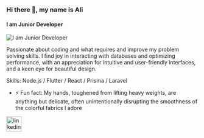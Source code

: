 ### Hi there 👋, my name is Ali
#### I am Junior Developer
![I am Junior Developer](https://i.postimg.cc/k4JgTGsw-/1.png)

Passionate about coding and what requires and improve my problem solving skills. I find joy in interacting with databases and optimizing performance, with an appreciation for intuitive and user-friendly interfaces, and a keen eye for beautiful design.

Skills: Node.js / Flutter / React / Prisma / Laravel

- ⚡ Fun fact: My hands, toughened from lifting heavy weights, are anything but delicate, often unintentionally disrupting the smoothness of the colorful fabrics I adore 


[<img src='https://cdn.jsdelivr.net/npm/simple-icons@3.0.1/icons/linkedin.svg' alt='linkedin' height='40'>](https://www.linkedin.com/in/alisafa1/)  


